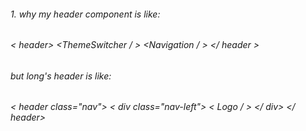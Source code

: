 ###### 1. why my header component is like:
######   < header> <ThemeSwitcher / > <Navigation / > </ header >
###### but long's header is like:
######  < header class="nav"> < div class="nav-left"> < Logo / > </ div> </ header>
